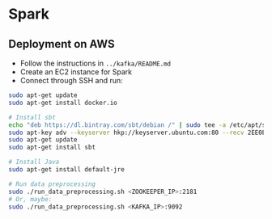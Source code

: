 # Spark

## Deployment on AWS

* Follow the instructions in `../kafka/README.md`
* Create an EC2 instance for Spark
* Connect through SSH and run:

```bash
sudo apt-get update
sudo apt-get install docker.io

# Install sbt
echo "deb https://dl.bintray.com/sbt/debian /" | sudo tee -a /etc/apt/sources.list.d/sbt.list
sudo apt-key adv --keyserver hkp://keyserver.ubuntu.com:80 --recv 2EE0EA64E40A89B84B2DF73499E82A75642AC823
sudo apt-get update
sudo apt-get install sbt

# Install Java
sudo apt-get install default-jre

# Run data preprocessing
sudo ./run_data_preprocessing.sh <ZOOKEEPER_IP>:2181
# Or, maybe:
sudo ./run_data_preprocessing.sh <KAFKA_IP>:9092
```
